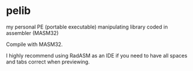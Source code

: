 # pelib
my personal PE (portable executable) manipulating library coded in assembler (MASM32)

Compile with MASM32. 

I highly recommend using RadASM as an IDE if you need to have all spaces and tabs correct when previewing.
